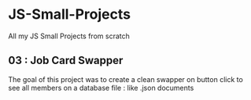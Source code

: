 # JS-Small-Projects
All my JS Small Projects from scratch

## 03 : Job Card Swapper
<p>The goal of this project was to create a clean swapper on button click to see all members on a database file : like .json documents</p>
